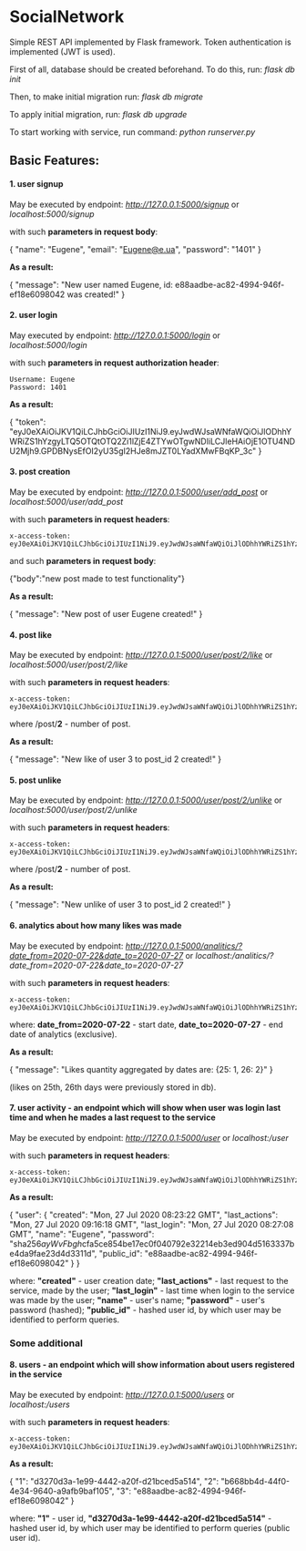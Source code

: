 # SocialNetwork

Simple REST API implemented by Flask framework. Token authentication is implemented (JWT is used).

First of all, database should be created beforehand. To do this, run:
    _flask db init_

Then, to make initial migration run:
_flask db migrate_

To apply initial migration, run:
_flask db upgrade_
    

To start working with service, run command:
_python runserver.py_

## Basic Features:
#### 1. user signup
    
May be executed by endpoint:
_http://127.0.0.1:5000/signup_ or _localhost:5000/signup_

with such **parameters in request body**:

{
    "name": "Eugene",
    "email": "Eugene@e.ua",
    "password": "1401"
}

**As a result:**

{
  "message": "New user named Eugene, id: e88aadbe-ac82-4994-946f-ef18e6098042 was created!"
}

#### 2. user login
    
May executed by endpoint:
_http://127.0.0.1:5000/login_ or _localhost:5000/login_

with such **parameters in request authorization header**:

    Username: Eugene
    Password: 1401

**As a result:**

{
  "token": "eyJ0eXAiOiJKV1QiLCJhbGciOiJIUzI1NiJ9.eyJwdWJsaWNfaWQiOiJlODhhYWRiZS1hYzgyLTQ5OTQtOTQ2Zi1lZjE4ZTYwOTgwNDIiLCJleHAiOjE1OTU4NDU2Mjh9.GPDBNysEfOI2yU35gI2HJe8mJZT0LYadXMwFBqKP_3c"
}

#### 3. post creation
    
May be executed by endpoint:
_http://127.0.0.1:5000/user/add_post_ or _localhost:5000/user/add_post_

with such **parameters in request headers**:

    x-access-token: eyJ0eXAiOiJKV1QiLCJhbGciOiJIUzI1NiJ9.eyJwdWJsaWNfaWQiOiJlODhhYWRiZS1hYzgyLTQ5OTQtOTQ2Zi1lZjE4ZTYwOTgwNDIiLCJleHAiOjE1OTU4NDU2Mjh9.GPDBNysEfOI2yU35gI2HJe8mJZT0LYadXMwFBqKP_3c

and such **parameters in request body**:

{"body":"new post made to test functionality"}

**As a result:**

{
  "message": "New post of user Eugene created!"
}

#### 4.  post like
    
May be executed by endpoint:
_http://127.0.0.1:5000/user/post/2/like_ or _localhost:5000/user/post/2/like_

with such **parameters in request headers**:

    x-access-token: eyJ0eXAiOiJKV1QiLCJhbGciOiJIUzI1NiJ9.eyJwdWJsaWNfaWQiOiJlODhhYWRiZS1hYzgyLTQ5OTQtOTQ2Zi1lZjE4ZTYwOTgwNDIiLCJleHAiOjE1OTU4NDU2Mjh9.GPDBNysEfOI2yU35gI2HJe8mJZT0LYadXMwFBqKP_3c

where /post/**2** - number of post.

**As a result:**

{
  "message": "New like of user 3 to post_id 2 created!"
}

#### 5.  post unlike
    
May be executed by endpoint:
_http://127.0.0.1:5000/user/post/2/unlike_ or _localhost:5000/user/post/2/unlike_

with such **parameters in request headers**:

    x-access-token: eyJ0eXAiOiJKV1QiLCJhbGciOiJIUzI1NiJ9.eyJwdWJsaWNfaWQiOiJlODhhYWRiZS1hYzgyLTQ5OTQtOTQ2Zi1lZjE4ZTYwOTgwNDIiLCJleHAiOjE1OTU4NDU2Mjh9.GPDBNysEfOI2yU35gI2HJe8mJZT0LYadXMwFBqKP_3c

where /post/**2** - number of post.

**As a result:**

{
  "message": "New unlike of user 3 to post_id 2 created!"
}

#### 6.  analytics about how many likes was made
    
May be executed by endpoint:
_http://127.0.0.1:5000/analitics/?date_from=2020-07-22&date_to=2020-07-27_ or _localhost:/analitics/?date_from=2020-07-22&date_to=2020-07-27_

with such **parameters in request headers**:

    x-access-token: eyJ0eXAiOiJKV1QiLCJhbGciOiJIUzI1NiJ9.eyJwdWJsaWNfaWQiOiJlODhhYWRiZS1hYzgyLTQ5OTQtOTQ2Zi1lZjE4ZTYwOTgwNDIiLCJleHAiOjE1OTU4NDU2Mjh9.GPDBNysEfOI2yU35gI2HJe8mJZT0LYadXMwFBqKP_3c

where: **date_from=2020-07-22** - start date, **date_to=2020-07-27** - end date of analytics (exclusive).

**As a result:**

{
  "message": "Likes quantity aggregated by dates are: {25: 1, 26: 2}"
}

(likes on 25th, 26th days were previously stored in db).

#### 7.  user activity - an endpoint which will show when user was login last time and when he mades a last request to the service
    
May be executed by endpoint:
_http://127.0.0.1:5000/user_ or _localhost:/user_

with such **parameters in request headers**:

    x-access-token: eyJ0eXAiOiJKV1QiLCJhbGciOiJIUzI1NiJ9.eyJwdWJsaWNfaWQiOiJlODhhYWRiZS1hYzgyLTQ5OTQtOTQ2Zi1lZjE4ZTYwOTgwNDIiLCJleHAiOjE1OTU4NDU2Mjh9.GPDBNysEfOI2yU35gI2HJe8mJZT0LYadXMwFBqKP_3c

**As a result:**

{
  "user": {
    "created": "Mon, 27 Jul 2020 08:23:22 GMT",
    "last_actions": "Mon, 27 Jul 2020 09:16:18 GMT",
    "last_login": "Mon, 27 Jul 2020 08:27:08 GMT",
    "name": "Eugene",
    "password": "sha256$ayWvFbgh$cfa5ce854be17ec0f040792e32214eb3ed904d5163337be4da9fae23d4d3311d",
    "public_id": "e88aadbe-ac82-4994-946f-ef18e6098042"
  }
}

where: **"created"** - user creation date;
       **"last_actions"** - last request to the service, made by the user;
       **"last_login"** - last time when login to the service was made by the user;
       **"name"** - user's name;
       **"password"** - user's password (hashed);
       **"public_id"** - hashed user id, by which user may be identified to perform queries.

### Some additional
#### 8.   users - an endpoint which will show information about users registered in the service
    
May be executed by endpoint:
_http://127.0.0.1:5000/users_ or _localhost:/users_

with such **parameters in request headers**:

    x-access-token: eyJ0eXAiOiJKV1QiLCJhbGciOiJIUzI1NiJ9.eyJwdWJsaWNfaWQiOiJlODhhYWRiZS1hYzgyLTQ5OTQtOTQ2Zi1lZjE4ZTYwOTgwNDIiLCJleHAiOjE1OTU4NDU2Mjh9.GPDBNysEfOI2yU35gI2HJe8mJZT0LYadXMwFBqKP_3c

**As a result:**

{
  "1": "d3270d3a-1e99-4442-a20f-d21bced5a514",
  "2": "b668bb4d-44f0-4e34-9640-a9afb9baf105",
  "3": "e88aadbe-ac82-4994-946f-ef18e6098042"
}

where: **"1"** - user id, **"d3270d3a-1e99-4442-a20f-d21bced5a514"** - hashed user id, by which user may be identified to perform queries (public user id).